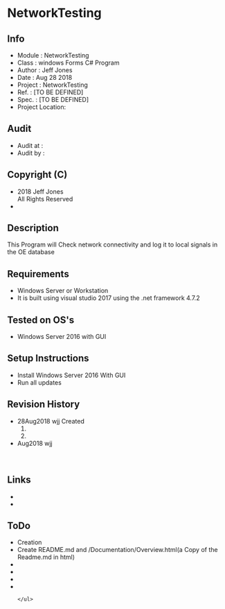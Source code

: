 ﻿﻿<h1>NetworkTesting</h1>

<h2>Info</h2>
<p>
	<ul>
		<li>Module    : NetworkTesting </li>
		<li>Class     : windows Forms C# Program </li>
		<li>Author    : Jeff Jones </li>
		<li>Date      : Aug 28 2018 </li>
		<li>Project   : NetworkTesting </li>
		<li>Ref.      : [TO BE DEFINED] </li>
		<li>Spec.     : [TO BE DEFINED] </li>
		<li>Project Location:  </li>
	</ul>
</p>
<h2>Audit</h2>
<p>
	<ul>
		<li>Audit at  : </li>
		<li>Audit by  : </li>
	</ul>
</p>

<h2>Copyright (C)</h2>
<p>
	<ul>
		<li>2018 Jeff Jones </li
		<li>All Rights Reserved <li>
	</ul>
</p>
</hr>
<h2>Description</h2>
<p>
	This Program will Check network connectivity and log it to local signals in the OE database 
</p>
</hr>
<h2>Requirements</h2>
<p>
	<ul>
		<li>Windows Server or Workstation </li>
		<li>It is built using visual studio 2017 using the .net framework 4.7.2 </li>
	</ul>
</p>
</hr>
<h2>Tested on OS's</h2>
<p>
	<ul>
		<li>Windows Server 2016 with GUI</li>
	</ul>
</p>
</hr>
<h2>Setup Instructions</h2>
<p>
	<ul>
		<li>Install Windows Server 2016 With GUI</li>
		<li>Run all updates</li>
	</ul>
</p>
</hr>
<h2>Revision History</h2>
<p>
	<ul>
		<li>28Aug2018 wjj	Created </br>
			<ol>
				<li>
				</li>
				<li>
				</li>
			</ol>
		</li>
		<li>Aug2018 wjj </br>
				</br>
				</br>
		</li>
	</ul>
</p>
</hr>
<h2>Links</h2>
<p>
	<ul>
		<li></br>
		</li>
		<li></br>
		</li>
	</ul>
</p>
<h2> ToDo </h2>
<p>
	<ul>
		<li>Creation</li>
		<li>Create README.md and /Documentation/Overview.html(a Copy of the Readme.md in html)</li>
		<li></li>
		<li></li>
		<li></li>
		<li></li>

	</ul>
</p>
